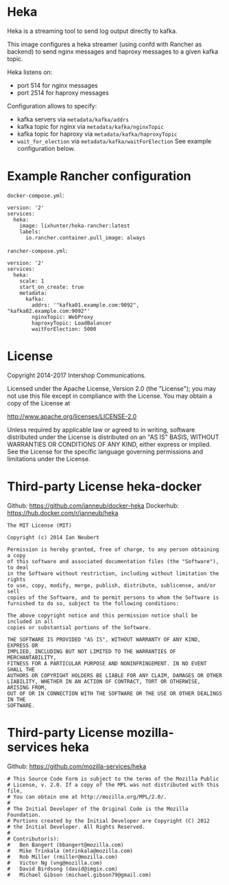# Heka

Heka is a streaming tool to send log output directly to kafka.

This image configures a heka streamer (using confd with Rancher as backend) to send nginx messages and haproxy messages to a given kafka topic.

Heka listens on:
* port 514 for nginx messages
* port 2514 for haproxy messages

Configuration allows to specify:
* kafka servers via `metadata/kafka/addrs`
* kafka topic for nginx via `metadata/kafka/nginxTopic`
* kafka topic for haproxy via `metadata/kafka/haproxyTopic`
* `wait_for_election` via `metadata/kafka/waitForElection`
See example configuration below.

# Example Rancher configuration

`docker-compose.yml`:

```
version: '2'
services:
  heka:
    image: lixhunter/heka-rancher:latest
    labels:
      io.rancher.container.pull_image: always
```

`rancher-compose.yml`:

```
version: '2'
services:
  heka:
    scale: 1
    start_on_create: true
    metadata:
      kafka:
        addrs: '"kafka01.example.com:9092", "kafka02.example.com:9092"'
        nginxTopic: WebProxy
        haproxyTopic: LoadBalancer
        waitForElection: 5000
```

# License

Copyright 2014-2017 Intershop Communications.

Licensed under the Apache License, Version 2.0 (the "License"); you may not use this file except in compliance with the License. You may obtain a copy of the License at

http://www.apache.org/licenses/LICENSE-2.0

Unless required by applicable law or agreed to in writing, software distributed under the License is distributed on an "AS IS" BASIS, WITHOUT WARRANTIES OR CONDITIONS OF ANY KIND, either express or implied. See the License for the specific language governing permissions and limitations under the License.

# Third-party License heka-docker

Github: https://github.com/ianneub/docker-heka
Dockerhub: https://hub.docker.com/r/ianneub/heka

```
The MIT License (MIT)

Copyright (c) 2014 Ian Neubert

Permission is hereby granted, free of charge, to any person obtaining a copy
of this software and associated documentation files (the "Software"), to deal
in the Software without restriction, including without limitation the rights
to use, copy, modify, merge, publish, distribute, sublicense, and/or sell
copies of the Software, and to permit persons to whom the Software is
furnished to do so, subject to the following conditions:

The above copyright notice and this permission notice shall be included in all
copies or substantial portions of the Software.

THE SOFTWARE IS PROVIDED "AS IS", WITHOUT WARRANTY OF ANY KIND, EXPRESS OR
IMPLIED, INCLUDING BUT NOT LIMITED TO THE WARRANTIES OF MERCHANTABILITY,
FITNESS FOR A PARTICULAR PURPOSE AND NONINFRINGEMENT. IN NO EVENT SHALL THE
AUTHORS OR COPYRIGHT HOLDERS BE LIABLE FOR ANY CLAIM, DAMAGES OR OTHER
LIABILITY, WHETHER IN AN ACTION OF CONTRACT, TORT OR OTHERWISE, ARISING FROM,
OUT OF OR IN CONNECTION WITH THE SOFTWARE OR THE USE OR OTHER DEALINGS IN THE
SOFTWARE.
```

# Third-party License mozilla-services heka

Github: https://github.com/mozilla-services/heka

```
# This Source Code Form is subject to the terms of the Mozilla Public
# License, v. 2.0. If a copy of the MPL was not distributed with this file,
# You can obtain one at http://mozilla.org/MPL/2.0/.
#
# The Initial Developer of the Original Code is the Mozilla Foundation.
# Portions created by the Initial Developer are Copyright (C) 2012
# the Initial Developer. All Rights Reserved.
#
# Contributor(s):
#   Ben Bangert (bbangert@mozilla.com)
#   Mike Trinkala (mtrinkala@mozilla.com)
#   Rob Miller (rmiller@mozilla.com)
#   Victor Ng (vng@mozilla.com)
#   David Birdsong (david@imgix.com)
#   Michael Gibson (michael.gibson79@gmail.com)
```
